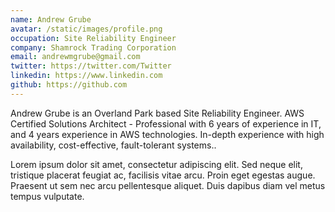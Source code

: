```yaml
---
name: Andrew Grube
avatar: /static/images/profile.png
occupation: Site Reliability Engineer
company: Shamrock Trading Corporation
email: andrewmgrube@gmail.com
twitter: https://twitter.com/Twitter
linkedin: https://www.linkedin.com
github: https://github.com
---
```


Andrew Grube is an Overland Park based Site Reliability Engineer. AWS Certified Solutions Architect - Professional with 6 years of experience in IT, and 4 years experience in AWS technologies. In-depth experience with high availability, cost-effective, fault-tolerant systems..

Lorem ipsum dolor sit amet, consectetur adipiscing elit. Sed neque elit, tristique placerat feugiat ac, facilisis vitae arcu. Proin eget egestas augue. Praesent ut sem nec arcu pellentesque aliquet. Duis dapibus diam vel metus tempus vulputate.
